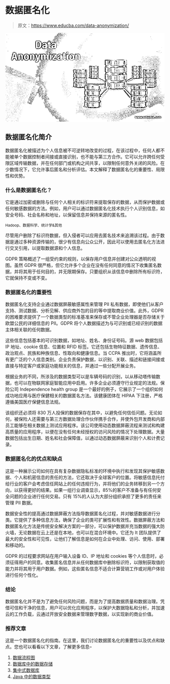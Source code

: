# 数据匿名化

> 原文：<https://www.educba.com/data-anonymization/>

![Data Anonymization](img/5ddd77c750ef994ab9dcce7ad88f80c9.png)



## 数据匿名化简介

数据匿名化被描述为个人信息被不可逆转地改变的过程，在该过程中，任何人都不能被单个数据控制者间接或直接识别，也不能与第三方合作。它可以允许跨任何受限区域传输数据，并在任何部门或机构之间共享，以限制任何意外关闭的风险。在少数情况下，它允许事后匿名和分析评估。本文解释了数据匿名化的重要性、局限性和优势。

### 什么是数据匿名化？

它是通过加密或删除与任何个人相关的标识符来提取保存的数据，从而保护数据或任何敏感数据的方法。例如，用户可以通过数据匿名化技术执行个人识别信息，如安全号码、社会名称和地址，以保留信息并保持来源的匿名性。

<small>Hadoop、数据科学、统计学&其他</small>

尽管用户删除了标识符数据，但入侵者可以应用去匿名技术来追溯该过程。由于数据是通过多种资源传输的，很少有信息向公众公开，因此可以使用去匿名化方法进行交叉引用，以提取数据源和个人信息。

GDPR 策略概述了一组受约束的规则，以保存用户信息并创建对公众透明的视图。虽然 GDPR 很严格，但它允许多个企业在没有任何同意的情况下收集匿名数据，并将其用于任何目的，并无限期保存。只要组织从该信息中删除所有标识符，它就保持不变或不变。

### 数据匿名化的重要性

数据匿名化支持企业通过数据屏蔽敏感属性来管理 PII 私有数据，即使他们从客户支持、测试数据、分析见解、供应商外包的目的等中提取商业价值。此外，GDPR 的困难要求提供了一个数据类型的标准基准来保存或不管企业处理器是否存储关于欧盟公民的详细信息的 PII。GDPR 将个人数据描述为与可识别或已经识别的数据主体相关联的任何数据。

这些信息包括基本的可识别数据，如地址、姓名、身份证号码。源 web 数据包括 IP 地址、cookie 信息、位置和 RFID 标签。它还包括生物特征数据、遗传信息、政治观点、民族和种族信息、性取向和健康信息。当 CCPA 推出时，它将涵盖所有更广泛的个人信息类别。企业负责保护数据，以识别、关联、描述和链接间接或直接与特定客户或家庭功能相关的信息，并通过一些分配开展业务。

根据业务的不同，所涉及的数据类型可以是车辆号码的识别，以从移动塔传输数据，也可以在物联网家庭智能应用中启用。许多企业必须遵守行业规定的法规。保险公司 Independence health group 是一个最好的例子，它展示了一个组织如何成功地应用与医疗保健相关的数据匿名方法。该健康团体在 HIPAA 下注册，严格遵循美国医疗保健信息法规。

该组织还必须将 830 万人投保的数据保存在其中，以避免任何信任问题。无论如何，被保险人还需要与第三方数据处理合作伙伴携手合作，并使外包开发商和内部员工能够在相关数据上测试应用程序。该公司使用动态数据屏蔽流程来测试和构建高质量的应用程序，以便在没有任何未经授权的访问风险的情况下处理数据。大量数据包括出生日期、姓名和社会保障值，以通过动态数据屏蔽来识别个人和计费记录。

### 数据匿名化的优点和缺点

这是一种展示公司如何在具有复杂数据隐私标准的环境中执行和发现其保护敏感数据、个人和机密信息的责任的方法，它还取决于全球客户的位置。将敏感信息托付给行业的客户会考虑信任网站上的任何违规行为，并将他们的业务转移到另一个方向，以获得更好的结果。如果一组行业调查显示，85%的客户不准备与有任何安全问题的企业进行任何交易。只有 15%的人认为大部分组织承担了更多的责任来管理 PII 数据。

数据安全性的提高通过数据屏蔽方法指导数据匿名化过程，并对敏感数据进行分类。它提供了多种信息方法，确保了企业的类可扩展性和有效性。数据屏蔽方法和数据匿名化方法是传统安全解决方案的一部分，可以保护数据并充当数据的强大防火墙，无论数据在云上还是在本地，也可以在混合环境中。它还为 It 团队提供了最大的安全性和可见性，让他们了解信息是如何在企业中处理、访问、使用、部署和移动的。

GDPR 的过程要求网站在用户输入设备 ID、IP 地址和 cookies 等个人信息时，必须征得用户的同意。收集匿名信息并从任何数据库中删除标识符，以限制获取值的能力并将其用于用户数据。例如，这些匿名信息不适合计算营销工作或对用户体验进行任何个性化。

### 结论

数据匿名化并不是为了避免任何风险问题，而是为了提高数据质量和数据治理。凭借可信和干净的信息，用户可以优化应用程序，以保护大数据隐私和分析，并加速云的工作负载，云通过开放安全数据来管理数字数据，以实现新的商业价值。

### 推荐文章

这是一个数据匿名化的指南。在这里，我们讨论数据匿名化的重要性以及优点和缺点。您也可以看看以下文章，了解更多信息–

1.  [数据流程图](https://www.educba.com/data-flow-diagrams/)
2.  [数据库中的数据存储](https://www.educba.com/data-storage-in-database/)
3.  [集中式数据库](https://www.educba.com/centralized-database/)
4.  [Java 中的数据类型](https://www.educba.com/data-types-in-java/)






